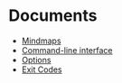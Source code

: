 Documents
=============

* [Mindmaps](mindmaps.md)
* [Command-line interface](command-line.md)
* [Options](options.md)
* [Exit Codes](exitcodes.md)


